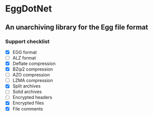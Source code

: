# EggDotNet
## An unarchiving library for the Egg file format


### Support checklist
- [x] EGG format
- [ ] ALZ format
- [x] Deflate compression
- [x] BZip2 compression
- [ ] AZO compression
- [ ] LZMA compression
- [x] Split archives
- [ ] Solid archives
- [ ] Encrypted headers
- [x] Encrypted files
- [x] File comments    
